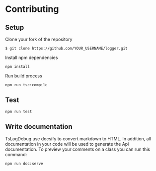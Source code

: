 # Contributing

## Setup

Clone your fork of the repository

```
$ git clone https://github.com/YOUR_USERNAME/logger.git
```

Install npm dependencies

```
npm install
```

Run build process

```
npm run tsc:compile
```

## Test

```
npm run test
```

## Write documentation

TsLogDebug use docsify to convert markdown to HTML. In addition, all documentation in your code will be used to generate
the Api documentation. To preview your comments on a class you can run this command:

```
npm run doc:serve
```
